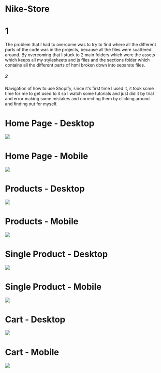 # Nike-Store

# 1
The problem that I had to overcome was to try to find where all the different parts of the code was in the projects, because all the files were scattered around. By overcoming that I stuck to 2 main folders which were the assets which keeps all my stylesheets and js files and the sections folder which contains all the different parts of html broken down into separate files.

##### 2 
Navigation of how to use Shopify, since it's first time I used it, it took some time for me to get used to it so I watch some tutorials and just did it by trial and error making some mistakes and correcting them by clicking around and finding out for myself.


# Home Page - Desktop
![](./design/HomePage.png)
# Home Page - Mobile
![](./design/HomePage-1.png)
# Products - Desktop
![](./design/Products-1.png)
# Products - Mobile
![](./design/Products.png)
# Single Product - Desktop
![](./design/SingleProduct.png)
# Single Product - Mobile
![](./design/SingleProduct-1.png)
# Cart - Desktop
![](./design/Cart.png)
# Cart - Mobile
![](./design/Cart-1.png)

